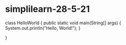 # simplilearn-28-5-21
class HelloWorld {
    public static void main(String[] args) {
        System.out.println("Hello, World!"); 
    }

}

